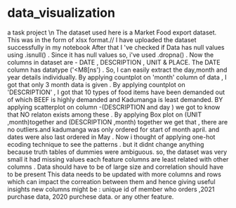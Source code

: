 # data_visualization 
a task project \n
The dataset used here is a Market Food export dataset. This was in the form of xlsx format.//
I have uploaded the dataset successfully in my notebook
After that I 've checked if Data has null values using .isnull() . Since it has null values so, i've used .dropna() .
Now the columns in dataset are - DATE , DESCRIPTION , UNIT & PLACE.
The DATE column has datatype ('<M8[ns')  . So, I can easily extract the day,month and year details individually.
By applying countplot on 'month' column of data , I  got that only 3 month data is given .
By applying countplot on 'DESCRIPTION' , I got that 10 types of food items have been demanded out of which BEEF is highly demanded and Kadumanga is least demanded.
BY applying scatterplot on column -(DESCRIPTION and day ) we got to know that NO relaton exists among these .
By applying Box plot on (UNIT ,month)together and (DESCRIPTION ,month) together we get that , there are no outliers.and kadumanga was only ordered for start of month april. and dates were also last ordered in May .
Now i thought of applying one-hot ecoding technique to see the patterns . but it didnt change anything because truth tables of dummies were ambiguous.
so, the dataset was very small
it had missing values
each feature columns are least related with other columns .
Data should have to be of large size and correlation should have to be present 
This data needs to be updated with more columns and rows which can impact the correation between them and hence giving useful insights 
new columns might be : unique id of member who orders ,2021 purchase data, 2020 purchese data.
or any other feature.
